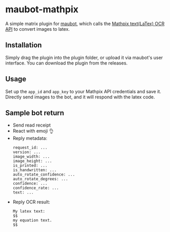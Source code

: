 # maubot-mathpix

A simple matrix plugin for [maubot](https://github.com/maubot/maubot), which calls the [Mathpix text(LaTex) OCR API](https://mathpix.com/ocr) to convert images to latex.

## Installation

Simply drag the plugin into the plugin folder, or upload it via maubot's user interface. You can download the plugin from the releases.

## Usage

Set up the `app_id` and `app_key` to your Mathpix API credentials and save it.
Directly send images to the bot, and it will respond with the latex code.

## Sample bot return

- Send read receipt
- React with emoji 👌
- Reply metadata:
    ```
    request_id: ...
    version: ...
    image_width: ...
    image_height: ...
    is_printed: ...
    is_handwritten: ...
    auto_rotate_confidence: ...
    auto_rotate_degrees: ...
    confidence: ...
    confidence_rate: ...
    text: ...
    ```
- Reply OCR result:
    ```
    My latex text:
    $$
    my equation text.
    $$
    ```

